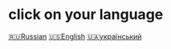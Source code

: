 # click on your language
[🇷🇺Russian](https://github.com/zipmishahl2/CS2-optimization/blob/main/README-ru.md)
[🇺🇸English](https://github.com/zipmishahl2/CS2-optimization/blob/main/README-eu.md)
[🇺🇦український](скоро)
